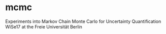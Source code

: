 # mcmc
Experiments into Markov Chain Monte Carlo for Uncertainty Quantification WiSe17 at the Freie Universität Berlin
